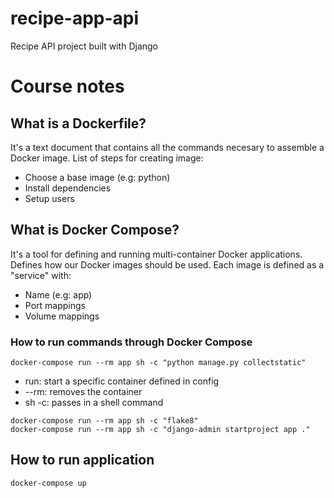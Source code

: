# recipe-app-api
Recipe API project built with Django

# Course notes

## What is a Dockerfile?
It's a text document that contains all the commands necesary to assemble a Docker image. List of steps for creating image:
* Choose a base image (e.g: python)
* Install dependencies
* Setup users

## What is Docker Compose?
It's a tool for defining and running multi-container Docker applications. Defines how our Docker images should be used. Each image is defined as a "service" with:
* Name (e.g: app)
* Port mappings
* Volume mappings

### How to run commands through Docker Compose

```
docker-compose run --rm app sh -c "python manage.py collectstatic"
```
* run: start a specific container defined in config
* --rm: removes the container
* sh -c: passes in a shell command

```
docker-compose run --rm app sh -c "flake8"
docker-compose run --rm app sh -c "django-admin startproject app ."
```

## How to run application
```
docker-compose up
```